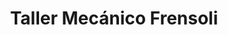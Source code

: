 ---
title: "Taller Mecánico Frensoli"
url: /barcelona/taller-mecanico-frensoli/
shop: reparación de automóviles
---